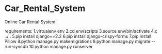 # Car_Rental_System
Online Car Rental System.

requirements:
1.virtualenv env
2.cd env/scripts
3.source env/bin/activate
4.c ../..
5.pip install django==2.2
6.pip install django-crispy-forms
7.pip install Pillow
8.python manage.py makemigrations
9.python manage.py migrate --run-syncdb
10.python manage.py runserver